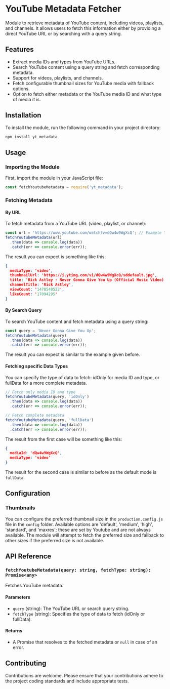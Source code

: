 # YouTube Metadata Fetcher

Module to retrieve metadata of YouTube content, including videos, playlists, and channels. It allows users to fetch this information either by providing a direct YouTube URL or by searching with a query string.

## Features

- Extract media IDs and types from YouTube URLs.
- Search YouTube content using a query string and fetch corresponding metadata.
- Support for videos, playlists, and channels.
- Fetch configurable thumbnail sizes for YouTube media with fallback options.
- Option to fetch either metadata or the YouTube media ID and what type of media it is.

## Installation

To install the module, run the following command in your project directory:

```bash
npm install yt_metadata
```

## Usage

### Importing the Module
First, import the module in your JavaScript file:

```javascript
const fetchYoutubeMetadata = require('yt_metadata');
```

### Fetching Metadata

#### By URL

To fetch metadata from a YouTube URL (video, playlist, or channel):

```javascript
const url = 'https://www.youtube.com/watch?v=dQw4w9WgXcQ'; // Example YouTube video URL
fetchYoutubeMetadata(url)
  .then(data => console.log(data))
  .catch(err => console.error(err));
```

The result you can expect is something like this:

```json
{
  mediaType: 'video',
  thumbnailUrl: 'https://i.ytimg.com/vi/dQw4w9WgXcQ/sddefault.jpg',
  title: 'Rick Astley - Never Gonna Give You Up (Official Music Video)',
  channelTitle: 'Rick Astley',
  viewCount: '1478540522',
  likeCount: '17094295'
}
```

#### By Search Query

To search YouTube content and fetch metadata using a query string:

```javascript
const query = 'Never Gonna Give You Up';
fetchYoutubeMetadata(query)
  .then(data => console.log(data))
  .catch(err => console.error(err));
```

The result you can expect is similar to the example given before.

#### Fetching specific Data Types

You can specify the type of data to fetch: idOnly for media ID and type, or fullData for a more complete metadata.

```js
// Fetch only media ID and type
fetchYoutubeMetadata(query, 'idOnly')
  .then(data => console.log(data))
  .catch(err => console.error(err));

// Fetch complete metadata
fetchYoutubeMetadata(query, 'fullData')
  .then(data => console.log(data))
  .catch(err => console.error(err));
```

The result from the first case will be something like this:

```json
{ 
  mediaId: 'dQw4w9WgXcQ', 
  mediaType: 'video' 
}
```

The result for the second case is similar to before as the default mode is `fullData`.

## Configuration

### Thumbnails

You can configure the preferred thumbnail size in the `production.config.js` file in the `config` folder. Available options are 'default', 'medium', 'high', 'standard', and 'maxres'; these are set by Youtube and are not always available. The module will attempt to fetch the preferred size and fallback to other sizes if the preferred size is not available.

## API Reference

### `fetchYoutubeMetadata(query: string, fetchType: string): Promise<any>`

Fetches YouTube metadata.

#### Parameters

- `query` (string): The YouTube URL or search query string.
- `fetchType` (string): Specifies the type of data to fetch (idOnly or fullData).

#### Returns

- A Promise that resolves to the fetched metadata or `null` in case of an error.

## Contributing

Contributions are welcome. Please ensure that your contributions adhere to the project coding standards and include appropriate tests.
